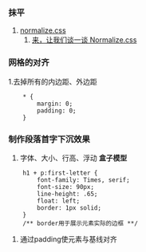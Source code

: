 ### 抹平
1. [normalize.css](https://necolas.github.io/normalize.css/)
    1. [来，让我们谈一谈 Normalize.css](http://jerryzou.com/posts/aboutNormalizeCss/)

### 网格的对齐
1.去掉所有的内边距、外边距
```
    * {
        margin: 0;
        padding: 0;
    }
```

### 制作段落首字下沉效果
1. 字体、大小、行高、浮动
**盒子模型**
```
    h1 + p:first-letter {
        font-family: Times, serif;
        font-size: 90px;
        line-height: .65;
        float: left;
        border: 1px solid;
    }
    /** border用于展示元素实际的边框 **/
```
1. 通过padding使元素与基线对齐